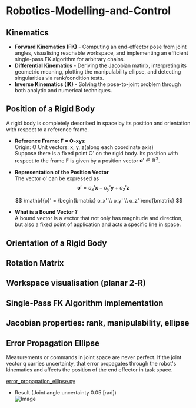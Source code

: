 # Robotics-Modelling-and-Control

## Kinematics
- **Forward Kinematics (FK)** - Computing an end-effector pose from joint angles, visualising reachable workspace, and implementing an efficient single-pass FK algorithm for arbitrary chains.
- **Differential Kinematics** - Deriving the Jacobian matirix, interpreting its geometric meaning, plotting the manipulability ellipse, and detecting singularities via rank/condition tests.
- **Inverse Kinematics (IK)** - Solving the pose-to-joint problem through both analytic and numerical techniques.

## Position of a Rigid Body
A rigid body is completely described in space by its position and orientation with respect to a reference frame.  

- **Reference Frame: F = O-xyz**  
Origin: O
Unit vectors: x, y, z(along each coordinate axis)  
Suppose there is a fixed point O' on the rigid body. Its position with respect to the frame F is given by a position vector $\mathbf{o}' \in \mathbb{R}^3$.  

- **Representation of the Position Vector**  
The vector o' can be expressed as  
$$
\mathbf{o}' = o_x' \mathbf{x} + o_y' \mathbf{y} + o_z' \mathbf{z}
$$  
  
$$
\mathbf{o}' =
\begin{bmatrix}
o_x' \\
o_y' \\
o_z'
\end{bmatrix}
$$

- **What is a Bound Vector ?**  
A bound vector is a vector that not only has magnitude and direction, but also a fixed point of application and acts a specific line in space.

## Orientation of a Rigid Body

## Rotation Matrix

## Workspace visualisation (planar 2‑R)

## Single‑Pass FK Algorithm implementation

## Jacobian properties: rank, manipulability, ellipse

## Error Propagation Ellipse  
Measurements or commands in joint space are never perfect. If the joint vector q carries uncertainty, that error propagates through the robot's kinematics and affects the position of the end effector in task space.  

[error_propagation_ellipse.py](https://github.com/knamatame0729/Robotics-Modelling-and-Control/blob/main/error_propagation_ellipse.py)  

- Result  (Joint angle uncertainty 0.05 [rad])  
![Image](https://github.com/user-attachments/assets/3c981419-f66c-48eb-8a93-6f5ed2b2e6de)